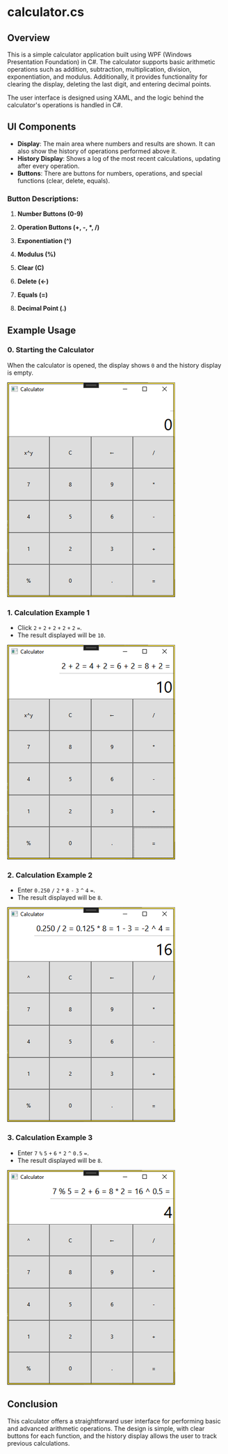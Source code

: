 # calculator.cs

## Overview
This is a simple calculator application built using WPF (Windows Presentation Foundation) in C#. The calculator supports basic arithmetic operations such as addition, subtraction, multiplication, division, exponentiation, and modulus. Additionally, it provides functionality for clearing the display, deleting the last digit, and entering decimal points.

The user interface is designed using XAML, and the logic behind the calculator's operations is handled in C#.

## UI Components

- **Display**: The main area where numbers and results are shown. It can also show the history of operations performed above it.
- **History Display**: Shows a log of the most recent calculations, updating after every operation.
- **Buttons**: There are buttons for numbers, operations, and special functions (clear, delete, equals).

### Button Descriptions:
1. **Number Buttons (0-9)**

2. **Operation Buttons (+, -, \*, /)**

3. **Exponentiation (^)**

4. **Modulus (%)**

5. **Clear (C)**

6. **Delete (←)**

7. **Equals (=)**

8. **Decimal Point (.)**

## Example Usage

### 0. Starting the Calculator
When the calculator is opened, the display shows `0` and the history display is empty.

 <img src="img/00.png" alt="Starting the Calculator Img"> 

### 1. Calculation Example 1
- Click `2` `+` `2` `+` `2` `+` `2` `+` `2` `=`.
- The result displayed will be `10`.

<img src="img/01.png" alt="Starting the Calculator Img"> 

### 2. Calculation Example 2
- Enter `0.250` `/` `2` `*` `8` `-` `3` `^` `4` `=`.
- The result displayed will be `8`.

<img src="img/02.png" alt="Starting the Calculator Img"> 

### 3. Calculation Example 3
- Enter `7` `%` `5` `+` `6` `*` `2` `^` `0.5` `=`.
- The result displayed will be `8`.

<img src="img/03.png" alt="Starting the Calculator Img"> 

## Conclusion
This calculator offers a straightforward user interface for performing basic and advanced arithmetic operations. The design is simple, with clear buttons for each function, and the history display allows the user to track previous calculations.
